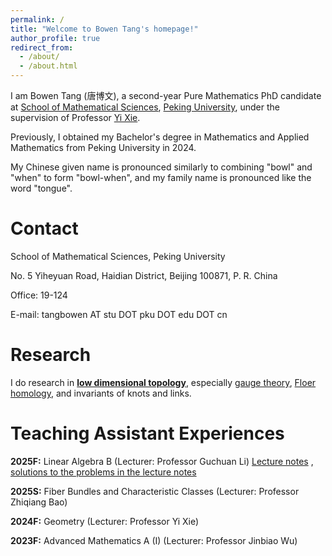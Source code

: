 ```yaml
---
permalink: /
title: "Welcome to Bowen Tang's homepage!"
author_profile: true
redirect_from: 
  - /about/
  - /about.html
---
```


I am Bowen Tang (唐博文), a second-year Pure Mathematics PhD candidate at [School of Mathematical Sciences](https://www.math.pku.edu.cn/), [Peking University](https://www.pku.edu.cn), under the supervision of Professor [Yi Xie](https://bicmr.pku.edu.cn/content/lists/11_catid74_zmx.html). 

Previously, I obtained my Bachelor's degree in Mathematics and Applied Mathematics from Peking University in 2024.

My Chinese given name is pronounced similarly to combining "bowl" and "when" to form "bowl-when", and my family name is pronounced like the word "tongue".

Contact
======
School of Mathematical Sciences, Peking University

No. 5 Yiheyuan Road, Haidian District, Beijing 100871, P. R. China

Office: 19-124

E-mail: tangbowen AT stu DOT pku DOT edu DOT cn

Research
======
I do research in [<strong>low dimensional topology</strong>](https://en.wikipedia.org/wiki/Low-dimensional_topology), especially [gauge theory](https://en.wikipedia.org/wiki/Gauge_theory_(mathematics)), [Floer homology](https://en.wikipedia.org/wiki/Floer_homology), and invariants of knots and links.

Teaching Assistant Experiences
======
__2025F:__ Linear Algebra B (Lecturer: Professor Guchuan Li) [Lecture notes](assets/25F_Lecture_Notes_1-4.pdf) , [solutions to the problems in the lecture notes](assets/25F_Solution.pdf)

__2025S:__ Fiber Bundles and Characteristic Classes (Lecturer: Professor Zhiqiang Bao)

__2024F:__ Geometry (Lecturer: Professor Yi Xie)

__2023F:__ Advanced Mathematics A (I) (Lecturer: Professor Jinbiao Wu)
